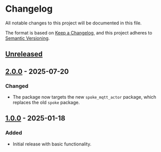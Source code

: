 # Changelog

All notable changes to this project will be documented in this file.

The format is based on [Keep a Changelog](https://keepachangelog.com/en/1.1.0/),
and this project adheres to [Semantic Versioning](https://semver.org/spec/v2.0.0.html).

## [Unreleased]

## [2.0.0] - 2025-07-20

### Changed
- The package now targets the new `spoke_mqtt_actor` package, which replaces
  the old `spoke` package.

## [1.0.0] - 2025-01-18

### Added
- Initial release with basic functionality.

[Unreleased]: https://github.com/sbergen/spoke/compare/spoke_tcp-v2.0.0...HEAD
[2.0.0]: https://github.com/sbergen/spoke/releases/tag/spoke_tcp-v2.0.0
[1.0.0]: https://github.com/sbergen/spoke/releases/tag/v1.0.0